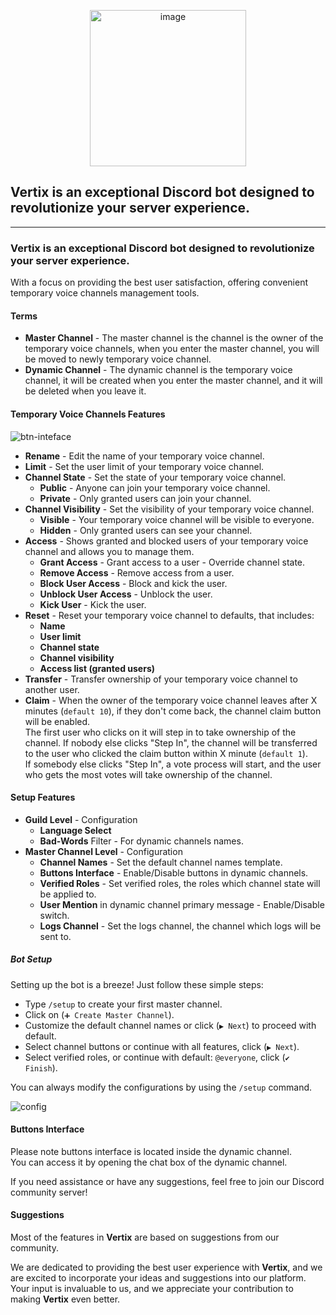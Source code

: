<p align="center">
    
<img src="https://github.com/VertixGG/vertix.gg/assets/10234691/a634122c-0c57-4a7f-b988-b60ab50db5d0" alt="image" style="width: 250px" />

</p>

## Vertix is an exceptional Discord bot designed to revolutionize your server experience.

----------------------------------------------------

### **Vertix** is an exceptional Discord bot designed to revolutionize your server experience.[](https://rentry.co/piiiwg/#vertix-is-an-exceptional-discord-bot-designed-to-revolutionize-your-server-experience "Permanent link")

With a focus on providing the best user satisfaction, offering convenient temporary voice channels management tools.

#### Terms[](https://rentry.co/piiiwg/#terms "Permanent link")

*   **Master Channel** - The master channel is the channel is the owner of the temporary voice channels, when you enter the master channel, you will be moved to newly temporary voice channel.
*   **Dynamic Channel** - The dynamic channel is the temporary voice channel, it will be created when you enter the master channel, and it will be deleted when you leave it.

#### Temporary Voice Channels Features

![btn-inteface](https://i.ibb.co/rxzmMhY/discord-com-channels-1110248409761316944-1122539897060855838.png "btn-inteface")

*   **Rename** - Edit the name of your temporary voice channel.
*   **Limit** - Set the user limit of your temporary voice channel.
*   **Channel State** - Set the state of your temporary voice channel.
    *   **Public** - Anyone can join your temporary voice channel.
    *   **Private** - Only granted users can join your channel.
*   **Channel Visibility** - Set the visibility of your temporary voice channel.
    *   **Visible** - Your temporary voice channel will be visible to everyone.
    *   **Hidden** - Only granted users can see your channel.
*   **Access** - Shows granted and blocked users of your temporary voice channel and allows you to manage them.
    *   **Grant Access** - Grant access to a user - Override channel state.
    *   **Remove Access** - Remove access from a user.
    *   **Block User Access** - Block and kick the user.
    *   **Unblock User Access** - Unblock the user.
    *   **Kick User** - Kick the user.
*   **Reset** - Reset your temporary voice channel to defaults, that includes:
    *   **Name**
    *   **User limit**
    *   **Channel state**
    *   **Channel visibility**
    *   **Access list (granted users)**
*   **Transfer** - Transfer ownership of your temporary voice channel to another user.
*   **Claim** - When the owner of the temporary voice channel leaves after X minutes (`default 10`), if they don't come back, the channel claim button will be enabled.  
    The first user who clicks on it will step in to take ownership of the channel. If nobody else clicks "Step In", the channel will be transferred to the user who clicked the claim button within X minute (`default 1`).  
    If somebody else clicks "Step In", a vote process will start, and the user who gets the most votes will take ownership of the channel.

#### Setup Features[](https://rentry.co/piiiwg/#setup-features "Permanent link")

*   **Guild Level** - Configuration
    *   **Language Select**
    *   **Bad-Words** Filter - For dynamic channels names.
*   **Master Channel Level** - Configuration
    *   **Channel Names** - Set the default channel names template.
    *   **Buttons Interface** - Enable/Disable buttons in dynamic channels.
    *   **Verified Roles** - Set verified roles, the roles which channel state will be applied to.
    *   **User Mention** in dynamic channel primary message - Enable/Disable switch.
    *   **Logs Channel** - Set the logs channel, the channel which logs will be sent to.

##### **Bot Setup**[](https://rentry.co/piiiwg/#bot-setup "Permanent link")

Setting up the bot is a breeze! Just follow these simple steps:

*   Type `/setup` to create your first master channel.
*   Click on (`➕ Create Master Channel`).
*   Customize the default channel names or click (`▶ Next`) to proceed with default.
*   Select channel buttons or continue with all features, click (`▶ Next`).
*   Select verified roles, or continue with default: `@everyone`, click (`✔ Finish`).

You can always modify the configurations by using the `/setup` command.

![config](https://i.ibb.co/jf1HmmJ/discord-com-channels-1110248409761316944-1122539897060855838-1.png "config")

#### Buttons Interface[](https://rentry.co/piiiwg/#buttons-interface "Permanent link")

Please note buttons interface is located inside the dynamic channel.  
You can access it by opening the chat box of the dynamic channel.

If you need assistance or have any suggestions, feel free to join our Discord community server!

#### Suggestions[](https://rentry.co/piiiwg/#suggestions "Permanent link")

Most of the features in **Vertix** are based on suggestions from our community.

We are dedicated to providing the best user experience with **Vertix**, and we are excited to incorporate your ideas and suggestions into our platform. Your input is invaluable to us, and we appreciate your contribution to making **Vertix** even better.
